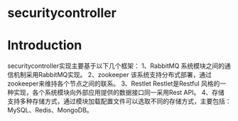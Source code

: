 # securitycontroller
  
# Introduction
  securitycontroller实现主要基于以下几个框架：
	1、RabbitMQ
	   系统模块之间的通信机制采用RabbitMQ实现。
	2、zookeeper
	   该系统支持分布式部署，通过zookeeper来维持各个节点之间的联系。
	3、Restlet
		 Restlet是Restful 风格的一种实现，各个系统模块向外部应用提供的数据接口同一采用Rest API。
	4、存储
	   支持多种存储方式，通过模块加载配置文件可以选取不同的存储方式，主要包括：MySQL、Redis、MongoDB。
